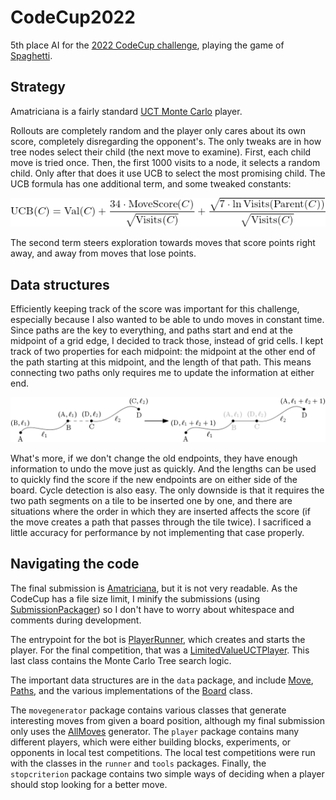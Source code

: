 # CodeCup2022

5th place AI for the [2022 CodeCup challenge](https://www.codecup.nl/competition.php?comp=280), playing the game of [Spaghetti](https://www.codecup.nl/spaghetti/rules.php).

## Strategy

Amatriciana is a fairly standard [UCT Monte Carlo](https://en.wikipedia.org/wiki/Monte_Carlo_tree_search) player.

Rollouts are completely random and the player only cares about its own score, completely disregarding the opponent's. The only tweaks are in how tree nodes select their child (the next move to examine). First, each child move is tried once. Then, the first 1000 visits to a node, it selects a random child. Only after that does it use UCB to select the most promising child. The UCB formula has one additional term, and some tweaked constants:

![UCB(C) = Value(C) + 34 MoveScore(C) / sqrt(Visits(C)) + sqrt(7 ln(Visits(Parent(C)))) / sqrt(Visits(C))](misc/ucb-tweaked.png)

The second term steers exploration towards moves that score points right away, and away from moves that lose points. 

## Data structures

Efficiently keeping track of the score was important for this challenge, especially because I also wanted to be able to undo moves in constant time. Since paths are the key to everything, and paths start and end at the midpoint of a grid edge, I decided to track those, instead of grid cells. I kept track of two properties for each midpoint: the midpoint at the other end of the path starting at this midpoint, and the length of that path. This means connecting two paths only requires me to update the information at either end.

![Connecting midpoint B: (A, l1) to C: (D, l2) gives a path from A: (D, l1 + l2 + 1) to D: (A, l1 + l2 + 1)](misc/track-move.png)

What's more, if we don't change the old endpoints, they have enough information to undo the move just as quickly. And the lengths can be used to quickly find the score if the new endpoints are on either side of the board. Cycle detection is also easy. The only downside is that it requires the two path segments on a tile to be inserted one by one, and there are situations where the order in which they are inserted affects the score (if the move creates a path that passes through the tile twice). I sacrificed a little accuracy for performance by not implementing that case properly.

## Navigating the code

The final submission is [Amatriciana](src/Amatriciana.java), but it is not very readable. As the CodeCup has a file size limit, I minify the submissions (using [SubmissionPackager](src/codecup2022/tools/SubmissionPackager.java)) so I don't have to worry about whitespace and comments during development.

The entrypoint for the bot is [PlayerRunner](src/codecup2022/runner/PlayerRunner.java), which creates and starts the player. For the final competition, that was a [LimitedValueUCTPlayer](src/codecup2022/player/LimitedValueUCTPlayer.java). This last class contains the Monte Carlo Tree search logic.

The important data structures are in the `data` package, and include [Move](src/codecup2022/data/Move.java), [Paths](src/codecup2022/data/Paths.java), and the various implementations of the [Board](src/codecup2022/data/Board.java) class.

The `movegenerator` package contains various classes that generate interesting moves from given a board position, although my final submission only uses the [AllMoves](src/codecup2022/movegenerator/AllMoves.java) generator. The `player` package contains many different players, which were either building blocks, experiments, or opponents in local test competitions. The local test competitions were run with the classes in the `runner` and `tools` packages. Finally, the `stopcriterion` package contains two simple ways of deciding when a player should stop looking for a better move.
